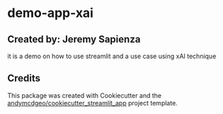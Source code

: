 # demo-app-xai
## Created by: Jeremy Sapienza

it is a demo on how to use streamlit and a use case using xAI technique


## Credits

This package was created with Cookiecutter and the [andymcdgeo/cookiecutter_streamlit_app](https://github.com/andymcdgeo/cookiecutter-streamlit) project template.
